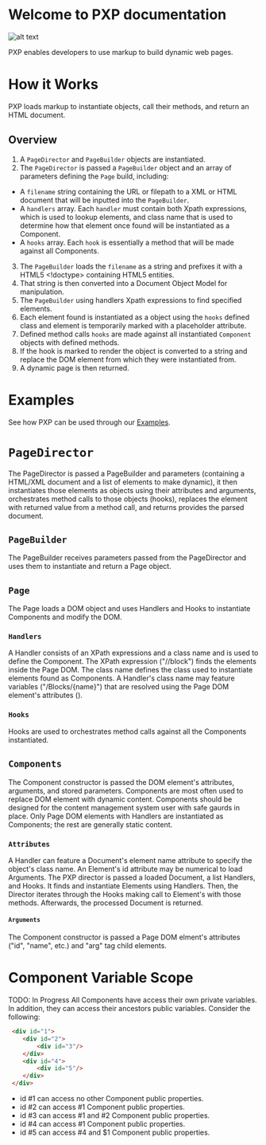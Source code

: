 # Welcome to PXP documentation

![alt text](https://github.com/hxtree/PXP/raw/master/docs/logo/179x100.jpg "PXP")

PXP enables developers to use markup to build dynamic web pages.

# How it Works
PXP loads markup to instantiate objects, call their methods, and return an HTML document. 

## Overview
1. A `PageDirector` and `PageBuilder` objects are instantiated. 
2. The `PageDirector` is passed a `PageBuilder` object and an array of parameters defining the `Page` build, including:
- A `filename` string containing the URL or filepath to a XML or HTML document that will be inputted into the `PageBuilder`.
- A `handlers` array. Each `handler` must contain both Xpath expressions, which is used to lookup elements, and class 
name that is used to determine how that element once found will be instantiated as a Component.
- A `hooks` array. Each `hook` is essentially a method that will be made against all Components.
3. The `PageBuilder` loads the `filename` as a string and prefixes it with a HTML5 <!doctype> containing HTML5 entities.
4. That string is then converted into a Document Object Model for manipulation.
5. The `PageBuilder` using handlers Xpath expressions to find specified elements. 
6. Each element found is instantiated as a object using the `hooks` defined class and element is temporarily marked with a placeholder attribute.
7. Defined method calls `hooks` are made against all instantiated `Component` objects with defined methods.
8. If the hook is marked to render the object is converted to a string and replace the DOM element from which they were
instantiated from.
9. A dynamic page is then returned.

# Examples
See how PXP can be used through our [Examples](https://github.com/hxtree/PXP/blob/master/examples/README.md).

# `PageDirector`
The PageDirector is passed a PageBuilder and parameters (containing a HTML/XML document and a list of elements to make
dynamic), it then instantiates those elements as objects using their attributes and arguments, orchestrates method calls 
to those objects (hooks), replaces the element with returned value from a method call, and returns provides the parsed
document.

## `PageBuilder`
The PageBuilder receives parameters passed from the PageDirector and uses them to instantiate and return a Page object.

## `Page`
The Page loads a DOM object and uses Handlers and Hooks to instantiate Components and modify the DOM.

### `Handlers`
A Handler consists of an XPath expressions and a class name and is used to define the Component. 
The XPath expression  ("//block") finds the elements inside the Page DOM. 
The class name defines the class used to instantiate elements found as Components.
A Handler's class name may feature variables ("/Blocks/{name}") that are resolved using the Page DOM element's 
attributes (<block name="Message"/>). 

### `Hooks`
Hooks are used to orchestrates method calls against all the Components instantiated.

## `Components`
The Component constructor is passed the DOM element's attributes, arguments, and stored parameters.
Components are most often used to replace DOM element with dynamic content.
Components should be designed for the content management system user with safe gaurds in place.
Only Page DOM elements with Handlers are instantiated as Components; the rest are generally static content.

### `Attributes`
A Handler can feature a Document's element name attribute to specify the object's class name. 
An Element's id attribute may be numerical to load Arguments.
The PXP director is passed a loaded Document, a list Handlers, and Hooks. 
It finds and instantiate Elements using Handlers. 
Then, the Director iterates through the Hooks making call to Element's with those methods. 
Afterwards, the processed Document is returned.

#### `Arguments`
The Component constructor is passed a Page DOM elment's attributes ("id", "name", etc.) and "arg" tag child elements.

# Component Variable Scope
TODO: In Progress
All Components have access their own private variables. In addition, they can access their ancestors public variables.
Consider the following:

```HTML
 <div id="1">
 	<div id="2">
 		<div id="3"/>
 	</div>
 	<div id="4">
 		<div id="5"/>
 	</div>
 </div>
```

* id #1 can access no other Component public properties. 
* id #2 can access #1 Component public properties.
* id #3 can access #1 and #2 Component public properties.
* id #4 can access #1 Component public properties.
* id #5 can access #4 and $1 Component public properties.